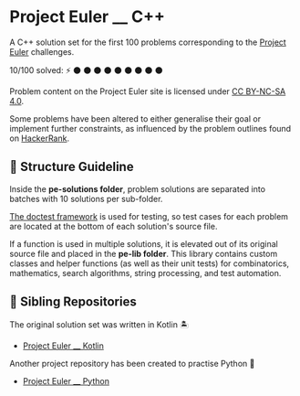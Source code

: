 # Project Euler __ C++

A C++ solution set for the first 100 problems corresponding to the [Project Euler](https://projecteuler.net/archives) 
challenges.

10/100 solved: :zap: :black_circle: :black_circle: :black_circle: :black_circle: :black_circle: :black_circle: 
:black_circle: :black_circle: :black_circle:

Problem content on the Project Euler site is licensed under [CC BY-NC-SA 4.0](https://projecteuler.net/copyright).

Some problems have been altered to either generalise their goal or implement further constraints, as influenced by the 
problem outlines found on [HackerRank](https://www.hackerrank.com/contests/projecteuler/challenges).

## :open_file_folder: Structure Guideline

Inside the **pe-solutions folder**, problem solutions are separated into batches with 10 solutions per sub-folder.

[The doctest framework](https://github.com/doctest/doctest) is used for testing, so test cases for each problem 
are located at the bottom of each solution's source file.

If a function is used in multiple solutions, it is elevated out of its original source file and placed in the 
**pe-lib folder**. This library contains custom classes and helper functions (as well as their unit tests) for 
combinatorics, mathematics, search algorithms, string processing, and test automation.

## :handshake: Sibling Repositories

The original solution set was written in Kotlin :desert_island:
- [Project Euler __ Kotlin](https://github.com/bog-walk/project-euler-kotlin)

Another project repository has been created to practise Python :snake:
- [Project Euler __ Python](https://github.com/bog-walk/project-euler-python)